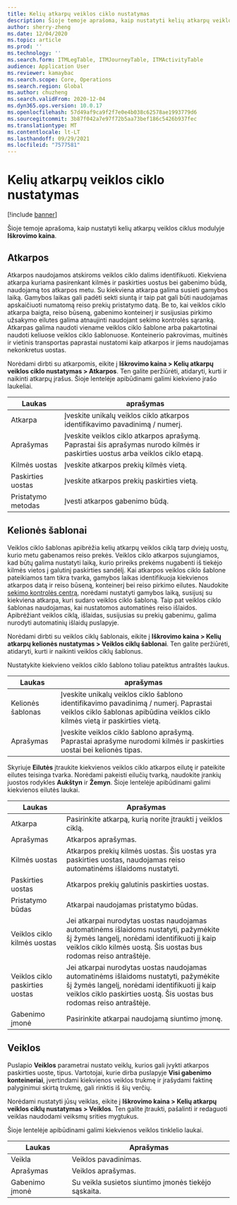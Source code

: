 ```yaml
---
title: Kelių atkarpų veiklos ciklo nustatymas
description: Šioje temoje aprašoma, kaip nustatyti kelių atkarpų veiklos ciklus modulyje Iškrovimo kaina.
author: sherry-zheng
ms.date: 12/04/2020
ms.topic: article
ms.prod: ''
ms.technology: ''
ms.search.form: ITMLegTable, ITMJourneyTable, ITMActivityTable
audience: Application User
ms.reviewer: kamaybac
ms.search.scope: Core, Operations
ms.search.region: Global
ms.author: chuzheng
ms.search.validFrom: 2020-12-04
ms.dyn365.ops.version: 10.0.17
ms.openlocfilehash: 57d49af9ca9f2f7e0e4b038c62578ae1993779d6
ms.sourcegitcommit: 3b87f042a7e97f72b5aa73bef186c5426b937fec
ms.translationtype: MT
ms.contentlocale: lt-LT
ms.lasthandoff: 09/29/2021
ms.locfileid: "7577581"
---
```

# <a name="multi-leg-journey-setup"></a>Kelių atkarpų veiklos ciklo nustatymas

[!include [banner](../../includes/banner.md)]

Šioje temoje aprašoma, kaip nustatyti kelių atkarpų veiklos ciklus modulyje **Iškrovimo kaina**.

## <a name="legs"></a>Atkarpos

Atkarpos naudojamos atskiroms veiklos ciklo dalims identifikuoti. Kiekviena atkarpa kuriama pasirenkant kilmės ir paskirties uostus bei gabenimo būdą, naudojamą tos atkarpos metu. Su kiekviena atkarpa galima susieti gamybos laiką. Gamybos laikas gali padėti sekti siuntą ir taip pat gali būti naudojamas apskaičiuoti numatomą reiso prekių pristatymo datą. Be to, kai veiklos ciklo atkarpa baigta, reiso būseną, gabenimo konteinerį ir susijusias pirkimo užsakymo eilutes galima atnaujinti naudojant sekimo kontrolės sąranką. Atkarpas galima naudoti viename veiklos ciklo šablone arba pakartotinai naudoti keliuose veiklos ciklo šablonuose. Konteinerio pakrovimas, muitinės ir vietinis transportas paprastai nustatomi kaip atkarpos ir jiems naudojamas nekonkretus uostas.

Norėdami dirbti su atkarpomis, eikite į **Iškrovimo kaina \> Kelių atkarpų veiklos ciklo nustatymas \> Atkarpos**. Ten galite peržiūrėti, atidaryti, kurti ir naikinti atkarpų įrašus. Šioje lentelėje apibūdinami galimi kiekvieno įrašo laukeliai.

| Laukas | aprašymas |
|---|---|
| Atkarpa | Įveskite unikalų veiklos ciklo atkarpos identifikavimo pavadinimą / numerį. |
| Aprašymas | Įveskite veiklos ciklo atkarpos aprašymą. Paprastai šis aprašymas nurodo kilmės ir paskirties uostus arba veiklos ciklo etapą. |
| Kilmės uostas | Įveskite atkarpos prekių kilmės vietą. |
| Paskirties uostas | Įveskite atkarpos prekių paskirties vietą. |
| Pristatymo metodas | Įvesti atkarpos gabenimo būdą. |

## <a name="journey-templates"></a>Kelionės šablonai

Veiklos ciklo šablonas apibrėžia kelių atkarpų veiklos ciklą tarp dviejų uostų, kurio metu gabenamos reiso prekės. Veiklos ciklo atkarpos sujungiamos, kad būtų galima nustatyti laiką, kurio prireiks prekėms nugabenti iš tiekėjo kilmės vietos į galutinį paskirties sandėlį. Kai atkarpos veiklos ciklo šablone pateikiamos tam tikra tvarka, gamybos laikas identifikuoja kiekvienos atkarpos datą ir reiso būseną, konteinerį bei reiso pirkimo eilutes. Naudokite [sekimo kontrolės centrą](delivery-information-setup.md), norėdami nustatyti gamybos laiką, susijusį su kiekviena atkarpa, kuri sudaro veiklos ciklo šabloną. Taip pat veiklos ciklo šablonas naudojamas, kai nustatomos automatinės reiso išlaidos. Apibrėžiant veiklos ciklą, išlaidas, susijusias su prekių gabenimu, galima nurodyti automatinių išlaidų puslapyje.

Norėdami dirbti su veiklos ciklų šablonais, eikite į **Iškrovimo kaina \> Kelių atkarpų kelionės nustatymas \> Veiklos ciklų šablonai**. Ten galite peržiūrėti, atidaryti, kurti ir naikinti veiklos ciklų šablonus.

Nustatykite kiekvieno veiklos ciklo šablono toliau pateiktus antraštės laukus.

| Laukas | aprašymas |
|---|---|
| Kelionės šablonas | Įveskite unikalų veiklos ciklo šablono identifikavimo pavadinimą / numerį. Paprastai veiklos ciklo šablonas apibūdina veiklos ciklo kilmės vietą ir paskirties vietą. |
| Aprašymas | Įveskite veiklos ciklo šablono aprašymą. Paprastai aprašyme nurodomi kilmės ir paskirties uostai bei kelionės tipas. |

Skyriuje **Eilutės** įtraukite kiekvienos veiklos ciklo atkarpos eilutę ir pateikite eilutes teisinga tvarka. Norėdami pakeisti eilučių tvarką, naudokite įrankių juostos rodykles **Aukštyn** ir **Žemyn**. Šioje lentelėje apibūdinami galimi kiekvienos eilutės laukai.

| Laukas | Aprašymas |
|---|---|
| Atkarpa | Pasirinkite atkarpą, kurią norite įtraukti į veiklos ciklą. |
| Aprašymas | Atkarpos aprašymas. |
| Kilmės uostas | Atkarpos prekių kilmės uostas. Šis uostas yra paskirties uostas, naudojamas reiso automatinėms išlaidoms nustatyti. |
| Paskirties uostas | Atkarpos prekių galutinis paskirties uostas. |
| Pristatymo būdas | Atkarpai naudojamas pristatymo būdas. |
| Veiklos ciklo kilmės uostas | Jei atkarpai nurodytas uostas naudojamas automatinėms išlaidoms nustatyti, pažymėkite šį žymės langelį, norėdami identifikuoti jį kaip veiklos ciklo kilmės uostą. Šis uostas bus rodomas reiso antraštėje. |
| Veiklos ciklo paskirties uostas | Jei atkarpai nurodytas uostas naudojamas automatinėms išlaidoms nustatyti, pažymėkite šį žymės langelį, norėdami identifikuoti jį kaip veiklos ciklo paskirties uostą. Šis uostas bus rodomas reiso antraštėje. |
| Gabenimo įmonė | Pasirinkite atkarpai naudojamą siuntimo įmonę. |

## <a name="activities"></a>Veiklos

Puslapio **Veiklos** parametrai nustato veiklų, kurios gali įvykti atkarpos paskirties uoste, tipus. Vartotojai, kurie dirba puslapyje **Visi gabenimo konteineriai**, įvertindami kiekvienos veiklos trukmę ir įrašydami faktinę palyginimui skirtą trukmę, gali rinktis iš šių verčių.

Norėdami nustatyti jūsų veiklas, eikite į **Iškrovimo kaina \> Kelių atkarpų veiklos ciklų nustatymas \> Veiklos**. Ten galite įtraukti, pašalinti ir redaguoti veiklas naudodami veiksmų srities mygtukus.

Šioje lentelėje apibūdinami galimi kiekvienos veiklos tinklelio laukai.

| Laukas | Aprašymas |
|---|---|
| Veikla | Veiklos pavadinimas. |
| Aprašymas | Veiklos aprašymas. |
| Gabenimo įmonė | Su veikla susietos siuntimo įmonės tiekėjo sąskaita. |
